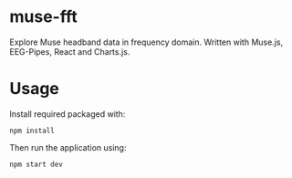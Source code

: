 # muse-fft

Explore Muse headband data in frequency domain. Written with Muse.js, EEG-Pipes, React and Charts.js.

# Usage

Install required packaged with:

```npm install```

Then run the application using:

```npm start dev``` 
